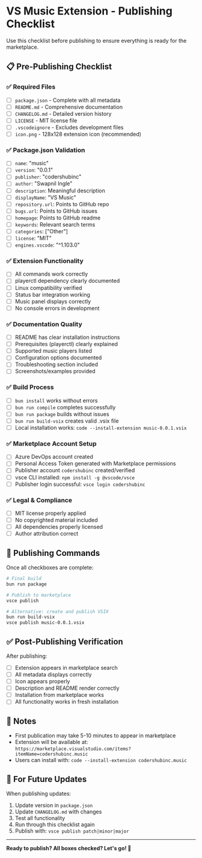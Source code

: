 # VS Music Extension - Publishing Checklist

Use this checklist before publishing to ensure everything is ready for the marketplace.

## 📋 Pre-Publishing Checklist

### ✅ Required Files

- [ ] `package.json` - Complete with all metadata
- [ ] `README.md` - Comprehensive documentation
- [ ] `CHANGELOG.md` - Detailed version history
- [ ] `LICENSE` - MIT license file
- [ ] `.vscodeignore` - Excludes development files
- [ ] `icon.png` - 128x128 extension icon (recommended)

### ✅ Package.json Validation

- [ ] `name`: "music"
- [ ] `version`: "0.0.1"
- [ ] `publisher`: "codershubinc"
- [ ] `author`: "Swapnil Ingle"
- [ ] `description`: Meaningful description
- [ ] `displayName`: "VS Music"
- [ ] `repository.url`: Points to GitHub repo
- [ ] `bugs.url`: Points to GitHub issues
- [ ] `homepage`: Points to GitHub readme
- [ ] `keywords`: Relevant search terms
- [ ] `categories`: ["Other"]
- [ ] `license`: "MIT"
- [ ] `engines.vscode`: "^1.103.0"

### ✅ Extension Functionality

- [ ] All commands work correctly
- [ ] playerctl dependency clearly documented
- [ ] Linux compatibility verified
- [ ] Status bar integration working
- [ ] Music panel displays correctly
- [ ] No console errors in development

### ✅ Documentation Quality

- [ ] README has clear installation instructions
- [ ] Prerequisites (playerctl) clearly explained
- [ ] Supported music players listed
- [ ] Configuration options documented
- [ ] Troubleshooting section included
- [ ] Screenshots/examples provided

### ✅ Build Process

- [ ] `bun install` works without errors
- [ ] `bun run compile` completes successfully
- [ ] `bun run package` builds without issues
- [ ] `bun run build-vsix` creates valid .vsix file
- [ ] Local installation works: `code --install-extension music-0.0.1.vsix`

### ✅ Marketplace Account Setup

- [ ] Azure DevOps account created
- [ ] Personal Access Token generated with Marketplace permissions
- [ ] Publisher account `codershubinc` created/verified
- [ ] vsce CLI installed: `npm install -g @vscode/vsce`
- [ ] Publisher login successful: `vsce login codershubinc`

### ✅ Legal & Compliance

- [ ] MIT license properly applied
- [ ] No copyrighted material included
- [ ] All dependencies properly licensed
- [ ] Author attribution correct

## 🚀 Publishing Commands

Once all checkboxes are complete:

```bash
# Final build
bun run package

# Publish to marketplace
vsce publish

# Alternative: create and publish VSIX
bun run build-vsix
vsce publish music-0.0.1.vsix
```

## ✅ Post-Publishing Verification

After publishing:

- [ ] Extension appears in marketplace search
- [ ] All metadata displays correctly
- [ ] Icon appears properly
- [ ] Description and README render correctly
- [ ] Installation from marketplace works
- [ ] All functionality works in fresh installation

## 📝 Notes

- First publication may take 5-10 minutes to appear in marketplace
- Extension will be available at: `https://marketplace.visualstudio.com/items?itemName=codershubinc.music`
- Users can install with: `code --install-extension codershubinc.music`

## 🔄 For Future Updates

When publishing updates:

1. Update version in `package.json`
2. Update `CHANGELOG.md` with changes
3. Test all functionality
4. Run through this checklist again
5. Publish with: `vsce publish patch|minor|major`

---

**Ready to publish? All boxes checked? Let's go! 🎵**

